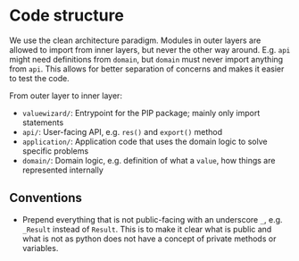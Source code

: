 # Code structure

We use the clean architecture paradigm. Modules in outer layers are allowed to import from inner layers, but never the other way around. E.g. `api` might need definitions from `domain`, but `domain` must never import anything from `api`. This allows for better separation of concerns and makes it easier to test the code.

From outer layer to inner layer:

- `valuewizard/`: Entrypoint for the PIP package; mainly only import statements
- `api/`: User-facing API, e.g. `res()` and `export()` method
- `application/`: Application code that uses the domain logic to solve specific problems
- `domain/`: Domain logic, e.g. definition of what a `value`, how things are represented internally


## Conventions

- Prepend everything that is not public-facing with an underscore `_`, e.g. `_Result` instead of `Result`. This is to make it clear what is public and what is not as python does not have a concept of private methods or variables.
